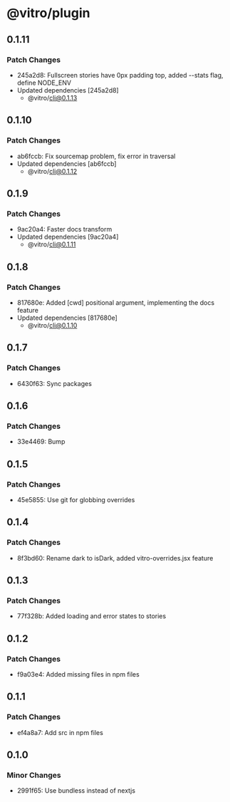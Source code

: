 # @vitro/plugin

## 0.1.11

### Patch Changes

- 245a2d8: Fullscreen stories have 0px padding top, added --stats flag, define NODE_ENV
- Updated dependencies [245a2d8]
  - @vitro/cli@0.1.13

## 0.1.10

### Patch Changes

- ab6fccb: Fix sourcemap problem, fix error in traversal
- Updated dependencies [ab6fccb]
  - @vitro/cli@0.1.12

## 0.1.9

### Patch Changes

- 9ac20a4: Faster docs transform
- Updated dependencies [9ac20a4]
  - @vitro/cli@0.1.11

## 0.1.8

### Patch Changes

- 817680e: Added [cwd] positional argument, implementing the docs feature
- Updated dependencies [817680e]
  - @vitro/cli@0.1.10

## 0.1.7

### Patch Changes

- 6430f63: Sync packages

## 0.1.6

### Patch Changes

- 33e4469: Bump

## 0.1.5

### Patch Changes

- 45e5855: Use git for globbing overrides

## 0.1.4

### Patch Changes

- 8f3bd60: Rename dark to isDark, added vitro-overrides.jsx feature

## 0.1.3

### Patch Changes

- 77f328b: Added loading and error states to stories

## 0.1.2

### Patch Changes

- f9a03e4: Added missing files in npm files

## 0.1.1

### Patch Changes

- ef4a8a7: Add src in npm files

## 0.1.0

### Minor Changes

- 2991f65: Use bundless instead of nextjs
